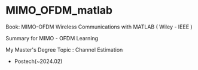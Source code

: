 # MIMO_OFDM_matlab

Book: MIMO-OFDM Wireless Communications with MATLAB ( Wiley - IEEE )

Summary for MIMO - OFDM Learning

My Master's Degree Topic : Channel Estimation
- Postech(~2024.02)
